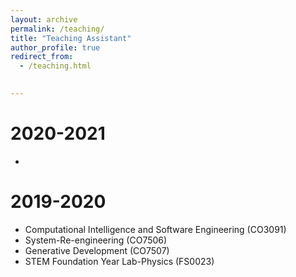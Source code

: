 ```yaml
---
layout: archive
permalink: /teaching/
title: "Teaching Assistant"
author_profile: true
redirect_from: 
  - /teaching.html
  

---
```

2020-2021
======
* 

2019-2020
======
* Computational Intelligence and Software Engineering (CO3091)
* System-Re-engineering (CO7506)
* Generative Development (CO7507)
* STEM Foundation Year Lab-Physics (FS0023)